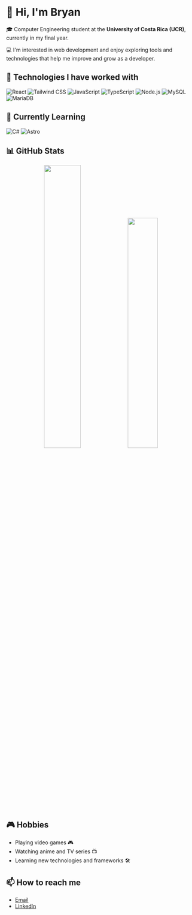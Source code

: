 # 👋 Hi, I'm Bryan

🎓 Computer Engineering student at the **University of Costa Rica (UCR)**, currently in my final year.

💻 I'm interested in web development and enjoy exploring tools and technologies that help me improve and grow as a developer.

## 🚀 Technologies I have worked with

![React](https://img.shields.io/badge/React-20232A?style=for-the-badge&logo=react&logoColor=61DAFB)
![Tailwind CSS](https://img.shields.io/badge/Tailwind_CSS-06B6D4?style=for-the-badge&logo=tailwindcss&logoColor=white)
![JavaScript](https://img.shields.io/badge/JavaScript-F7DF1E?style=for-the-badge&logo=javascript&logoColor=black)
![TypeScript](https://img.shields.io/badge/TypeScript-3178C6?style=for-the-badge&logo=typescript&logoColor=white)
![Node.js](https://img.shields.io/badge/Node.js-339933?style=for-the-badge&logo=nodedotjs&logoColor=white)
![MySQL](https://img.shields.io/badge/MySQL-4479A1?style=for-the-badge&logo=mysql&logoColor=white)
![MariaDB](https://img.shields.io/badge/MariaDB-003545?style=for-the-badge&logo=mariadb&logoColor=white)

## 🚀 Currently Learning

![C#](https://img.shields.io/badge/C%23-239120?style=for-the-badge&logo=c-sharp&logoColor=white)
![Astro](https://img.shields.io/badge/Astro-1B1F23?style=for-the-badge&logo=astro&logoColor=white)


## 📊 GitHub Stats

<p align="center">
  <img src="https://github-readme-stats.vercel.app/api?username=Bryancs12&show_icons=true&theme=tokyonight" width="44%" />
  <img src="https://github-readme-stats.vercel.app/api/top-langs/?username=Bryancs12&layout=compact&theme=tokyonight" width="39.7%" />
</p>



## 🎮 Hobbies
- Playing video games 🎮
- Watching anime and TV series 📺
- Learning new technologies and frameworks 🛠️

## 📫 How to reach me
-  [Email](bryancors.12@gmail.com)
-  [LinkedIn](https://www.linkedin.com/in/bryan-cortes-130a92244/)
